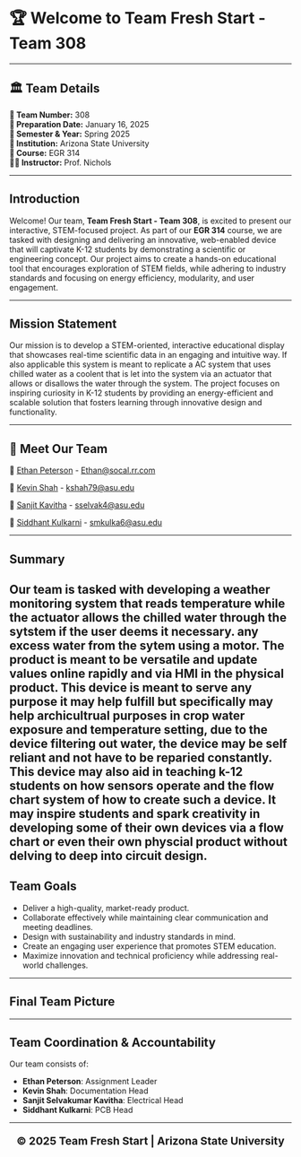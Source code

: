 # 🏆 **Welcome to Team Fresh Start - Team 308**

---

## 🏛 **Team Details**
**🔢 Team Number:** 308  
**📅 Preparation Date:** January 16, 2025  
**📆 Semester & Year:** Spring 2025  
**🏫 Institution:** Arizona State University  
**📖 Course:** EGR 314  
**👨‍🏫 Instructor:** Prof. Nichols  

---

## Introduction  
Welcome! Our team, **Team Fresh Start - Team 308**, is excited to present our interactive, STEM-focused project. As part of our **EGR 314** course, we are tasked with designing and delivering an innovative, web-enabled device that will captivate K-12 students by demonstrating a scientific or engineering concept. Our project aims to create a hands-on educational tool that encourages exploration of STEM fields, while adhering to industry standards and focusing on energy efficiency, modularity, and user engagement.

---

## Mission Statement  
Our mission is to develop a STEM-oriented, interactive educational display that showcases real-time scientific data in an engaging and intuitive way. If also applicable this system is meant to replicate a AC system that uses chilled water as a coolent that is let into the system via an actuator that allows or disallows the water through the system. The project focuses on inspiring curiosity in K-12 students by providing an energy-efficient and scalable solution that fosters learning through innovative design and functionality.

---

## 👥 **Meet Our Team**  
🔹 [Ethan Peterson](https://ejpete10.github.io/test_Datasheet.github.io/)  - Ethan@socal.rr.com

🔹 [Kevin Shah](https://kshah79.github.io/kshah79/)  - kshah79@asu.edu

🔹 [Sanjit Kavitha](http://sanjitsk.github.io)  - sselvak4@asu.edu

🔹 [Siddhant Kulkarni](https://smkulka6.github.io/smkulka6/Individual%20Schematic/)  - smkulka6@asu.edu

---
## Summary

Our team is tasked with developing a weather monitoring system that reads temperature while the actuator allows the chilled water through the sytstem if the user deems it necessary. any excess water from the sytem using a motor. The product is meant to be versatile and update values online rapidly and via HMI in the physical product. This device is meant to serve any purpose it may help fulfill but specifically may help archicultrual purposes in crop water exposure and temperature setting, due to the device filtering out water, the device may be self reliant and not have to be reparied constantly. This device may also aid in teaching k-12 students on how sensors operate and the flow chart system of how to create such a device. It may inspire students and spark creativity in developing some of their own devices via a flow chart or even their own physcial product without delving to deep into circuit design.
---

## Team Goals  
- Deliver a high-quality, market-ready product.  
- Collaborate effectively while maintaining clear communication and meeting deadlines.  
- Design with sustainability and industry standards in mind.  
- Create an engaging user experience that promotes STEM education.  
- Maximize innovation and technical proficiency while addressing real-world challenges.

---

## Final Team Picture



---

## Team Coordination & Accountability  
Our team consists of:  
- **Ethan Peterson**: Assignment Leader  
- **Kevin Shah**: Documentation Head  
- **Sanjit Selvakumar Kavitha**: Electrical Head  
- **Siddhant Kulkarni**: PCB Head 

---

<p align="center" style="font-size: 1.2rem; font-weight: bold;">
© 2025 Team Fresh Start | Arizona State University
</p>


